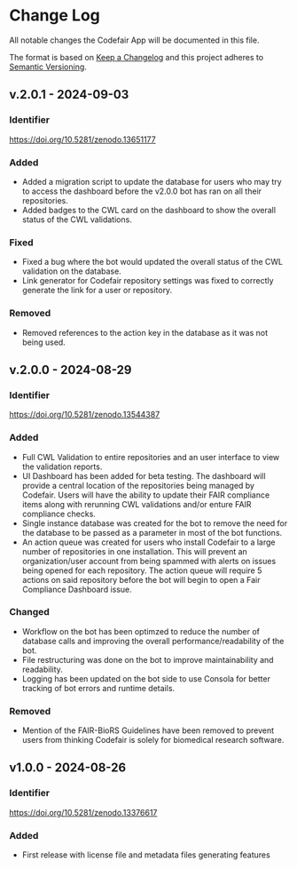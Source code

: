 # Change Log

All notable changes the Codefair App will be documented in this file.

The format is based on [Keep a Changelog](http://keepachangelog.com/en/1.0.0/)
and this project adheres to [Semantic Versioning](http://semver.org/spec/v2.0.0.html).

## v.2.0.1 - 2024-09-03

### Identifier

https://doi.org/10.5281/zenodo.13651177

### Added

- Added a migration script to update the database for users who may try to access the dashboard before the v2.0.0 bot has ran on all their repositories.
- Added badges to the CWL card on the dashboard to show the overall status of the CWL validations.

### Fixed

- Fixed a bug where the bot would updated the overall status of the CWL validation on the database.
- Link generator for Codefair repository settings was fixed to correctly generate the link for a user or repository.

### Removed

- Removed references to the action key in the database as it was not being used.

## v.2.0.0 - 2024-08-29

### Identifier

https://doi.org/10.5281/zenodo.13544387

### Added

- Full CWL Validation to entire repositories and an user interface to view the validation reports.
- UI Dashboard has been added for beta testing. The dashboard will provide a central location of the repositories being managed by Codefair. Users will have the ability to update their FAIR compliance items along with rerunning CWL validations and/or enture FAIR compliance checks.
- Single instance database was created for the bot to remove the need for the database to be passed as a parameter in most of the bot functions.
- An action queue was created for users who install Codefair to a large number of repositories in one installation. This will prevent an organization/user account from being spammed with alerts on issues being opened for each repository. The action queue will require 5 actions on said repository before the bot will begin to open a Fair Compliance Dashboard issue.

### Changed

- Workflow on the bot has been optimzed to reduce the number of database calls and improving the overall performance/readability of the bot.
- File restructuring was done on the bot to improve maintainability and readability.
- Logging has been updated on the bot side to use Consola for better tracking of bot errors and runtime details.

### Removed

- Mention of the FAIR-BioRS Guidelines have been removed to prevent users from thinking Codefair is solely for biomedical research software.

## v1.0.0 - 2024-08-26

### Identifier

https://doi.org/10.5281/zenodo.13376617

### Added

- First release with license file and metadata files generating features
